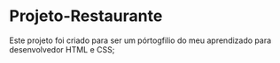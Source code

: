 # Projeto-Restaurante

Este projeto foi criado para ser um pórtogfilio do meu aprendizado para desenvolvedor HTML e CSS;


